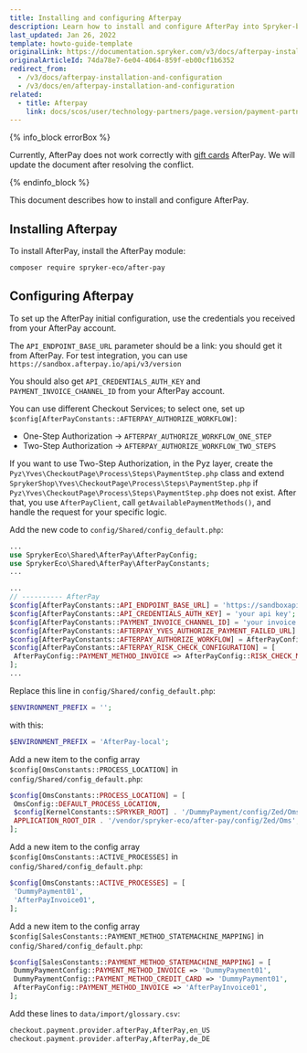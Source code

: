 ```yaml
---
title: Installing and configuring Afterpay
description: Learn how to install and configure AfterPay into Spryker-based project
last_updated: Jan 26, 2022
template: howto-guide-template
originalLink: https://documentation.spryker.com/v3/docs/afterpay-installation-and-configuration
originalArticleId: 74da78e7-6e04-4064-859f-eb00cf1b6352
redirect_from:
  - /v3/docs/afterpay-installation-and-configuration
  - /v3/docs/en/afterpay-installation-and-configuration
related:
  - title: Afterpay
    link: docs/scos/user/technology-partners/page.version/payment-partners/afterpay.html
---
```


{% info_block errorBox %}

Currently, AfterPay does not work correctly with [gift cards](/docs/scos/dev/feature-walkthroughs/{{page.version}}/gift-cards-feature-walkthrough.html) AfterPay. We will update the document after resolving the conflict.

{% endinfo_block %}

This document describes how to install and configure AfterPay.

## Installing Afterpay

To install AfterPay, install the AfterPay module:

```bash
composer require spryker-eco/after-pay
```

## Configuring Afterpay

To set up the AfterPay initial configuration, use the credentials you received from your AfterPay account.

The `API_ENDPOINT_BASE_URL` parameter should be a link: you should get it from AfterPay. For test integration, you can use `https://sandbox.afterpay.io/api/v3/version`

You should also get `API_CREDENTIALS_AUTH_KEY` and `PAYMENT_INVOICE_CHANNEL_ID` from your AfterPay account.

You can use different Checkout Services; to select one, set up `$config[AfterPayConstants::AFTERPAY_AUTHORIZE_WORKFLOW]`:
* One-Step Authorization → `AFTERPAY_AUTHORIZE_WORKFLOW_ONE_STEP`
* Two-Step Authorization → `AFTERPAY_AUTHORIZE_WORKFLOW_TWO_STEPS`

If you want to use Two-Step Authorization, in the Pyz layer, create the `Pyz\Yves\CheckoutPage\Process\Steps\PaymentStep.php` class and extend `SprykerShop\Yves\CheckoutPage\Process\Steps\PaymentStep.php` if `Pyz\Yves\CheckoutPage\Process\Steps\PaymentStep.php` does not exist. After that, you use `AfterPayClient`, call `getAvailablePaymentMethods()`, and handle the request for your specific logic.

Add the new code to `config/Shared/config_default.php`:

```php
...
use SprykerEco\Shared\AfterPay\AfterPayConfig;
use SprykerEco\Shared\AfterPay\AfterPayConstants;
...

...
// ---------- AfterPay
$config[AfterPayConstants::API_ENDPOINT_BASE_URL] = 'https://sandboxapi.horizonafs.com/eCommerceServicesWebApi/api/v3/';
$config[AfterPayConstants::API_CREDENTIALS_AUTH_KEY] = 'your api key';
$config[AfterPayConstants::PAYMENT_INVOICE_CHANNEL_ID] = 'your invoice channel id';
$config[AfterPayConstants::AFTERPAY_YVES_AUTHORIZE_PAYMENT_FAILED_URL] = 'http://www.de.afterpay.local/en/checkout/payment';
$config[AfterPayConstants::AFTERPAY_AUTHORIZE_WORKFLOW] = AfterPayConfig::AFTERPAY_AUTHORIZE_WORKFLOW_ONE_STEP;
$config[AfterPayConstants::AFTERPAY_RISK_CHECK_CONFIGURATION] = [
 AfterPayConfig::PAYMENT_METHOD_INVOICE => AfterPayConfig::RISK_CHECK_METHOD_INVOICE,
];
...
```

Replace this line in `config/Shared/config_default.php`:

```php
$ENVIRONMENT_PREFIX = '';
```

with this:

```php
$ENVIRONMENT_PREFIX = 'AfterPay-local';
```

Add a new item to the config array `$config[OmsConstants::PROCESS_LOCATION]` in `config/Shared/config_default.php`:

```php
$config[OmsConstants::PROCESS_LOCATION] = [
 OmsConfig::DEFAULT_PROCESS_LOCATION,
 $config[KernelConstants::SPRYKER_ROOT] . '/DummyPayment/config/Zed/Oms',
 APPLICATION_ROOT_DIR . '/vendor/spryker-eco/after-pay/config/Zed/Oms',
];
```

Add a new item to the config array `$config[OmsConstants::ACTIVE_PROCESSES]` in `config/Shared/config_default.php`:

```php
$config[OmsConstants::ACTIVE_PROCESSES] = [
 'DummyPayment01',
 'AfterPayInvoice01',
];
```

Add a new item to the config array `$config[SalesConstants::PAYMENT_METHOD_STATEMACHINE_MAPPING]` in `config/Shared/config_default.php`:

```php
$config[SalesConstants::PAYMENT_METHOD_STATEMACHINE_MAPPING] = [
 DummyPaymentConfig::PAYMENT_METHOD_INVOICE => 'DummyPayment01',
 DummyPaymentConfig::PAYMENT_METHOD_CREDIT_CARD => 'DummyPayment01',
 AfterPayConfig::PAYMENT_METHOD_INVOICE => 'AfterPayInvoice01',
];
```

Add these lines to `data/import/glossary.csv`:

```php
checkout.payment.provider.afterPay,AfterPay,en_US
checkout.payment.provider.afterPay,AfterPay,de_DE
```
